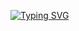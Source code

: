 
[![Typing SVG](https://readme-typing-svg.herokuapp.com?color=%2336BCF7&lines=привет+science+student)](https://git.io/typing-svg)
